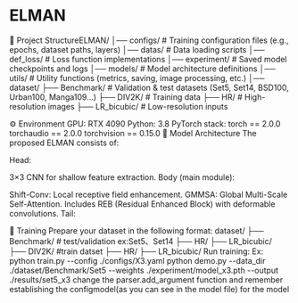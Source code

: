 # ELMAN
📂 Project StructureELMAN/
│── configs/ # Training configuration files (e.g., epochs, dataset paths, layers)
│── datas/ # Data loading scripts
│── def_loss/ # Loss function implementations
│── experiment/ # Saved model checkpoints and logs
│── models/ # Model architecture definitions
│── utils/ # Utility functions (metrics, saving, image processing, etc.)
│── dataset/
├── Benchmark/ # Validation & test datasets (Set5, Set14, BSD100, Urban100, Manga109...)
├── DIV2K/ # Training data
├── HR/ # High-resolution images
├── LR_bicubic/ # Low-resolution inputs

⚙️ Environment
GPU: RTX 4090
Python: 3.8
PyTorch stack:
torch == 2.0.0
torchaudio == 2.0.0
torchvision == 0.15.0
🧩 Model Architecture
The proposed ELMAN consists of:

Head:

3×3 CNN for shallow feature extraction.
Body (main module):

Shift-Conv: Local receptive field enhancement.
GMMSA: Global Multi-Scale Self-Attention.
Includes REB (Residual Enhanced Block) with deformable convolutions.
Tail:



🚀 Training
Prepare your dataset in the following format:
dataset/
├── Benchmark/ # test/validation ex:Set5、Set14
    ├── HR/
    ├── LR_bicubic/
├── DIV2K/ #train datset
    ├── HR/
    ├── LR_bicubic/
Run training:
Ex:
python train.py --config ./configs/X3.yaml
python demo.py
--data_dir ./dataset/Benchmark/Set5
--weights ./experiment/model_x3.pth
--output ./results/set5_x3
change the parser.add_argument function and  remember establishing the configmodel(as you can see in the model file) for the model
